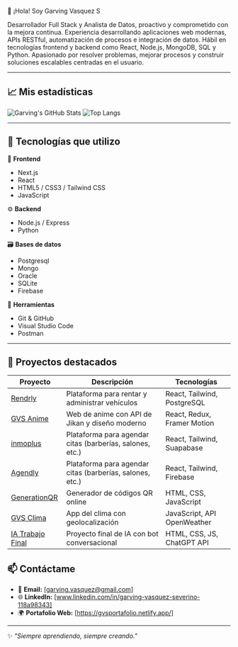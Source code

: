 👋 ¡Hola! Soy Garving Vasquez S

Desarrollador Full Stack y Analista de Datos, proactivo y comprometido con la mejora continua. Experiencia desarrollando aplicaciones web modernas, APIs RESTful, automatización de procesos e integración de datos. Hábil en tecnologías frontend y backend como React, Node.js, MongoDB, SQL y Python. Apasionado por resolver problemas, mejorar procesos y construir soluciones escalables centradas en el usuario.

---

## 📈 Mis estadísticas

![Garving's GitHub Stats](https://github-readme-stats.vercel.app/api?username=Ghellsing007&show_icons=true&theme=gruvbox)
![Top Langs](https://github-readme-stats.vercel.app/api/top-langs/?username=Ghellsing007&layout=compact&theme=gruvbox)

---

## 🚀 Tecnologías que utilizo

🧩 **Frontend**
- Next.js
- React
- HTML5 / CSS3 / Tailwind CSS
- JavaScript

⚙️ **Backend**
- Node.js / Express
- Python


🗃️ **Bases de datos**
- Postgresql
- Mongo
- Oracle
-  SQLite
- Firebase

🔧 **Herramientas**
- Git & GitHub
- Visual Studio Code
- Postman

---

## 💼 Proyectos destacados

| Proyecto | Descripción | Tecnologías |
|---------|-------------|-------------|
| [Rendrly](https://rendrly.netlify.app/) | Plataforma para rentar y administrar vehículos | React, Tailwind, PostgreSQL |
| [GVS Anime](https://gvsanime.vercel.app/) | Web de anime con API de Jikan y diseño moderno | React, Redux, Framer Motion |
| [inmoplus](https://inmoplus.netlify.app/) | Plataforma para agendar citas (barberías, salones, etc.) | React, Tailwind, Suapabase |
| [Agendly](https://agendly-saas.netlify.app/) | Plataforma para agendar citas (barberías, salones, etc.) | React, Tailwind, Firebase |
| [GenerationQR](https://generationqr.netlify.app/) | Generador de códigos QR online | HTML, CSS, JavaScript |
| [GVS Clima](https://gvsclima.netlify.app/) | App del clima con geolocalización | JavaScript, API OpenWeather |
| [IA Trabajo Final](https://iatrabajofinaluapa.netlify.app/) | Proyecto final de IA con bot conversacional | HTML, CSS, JS, ChatGPT API |




## 📫 Contáctame

- 📧 **Email:** [garving.vasquez@gmail.com]
- 🌐 **LinkedIn:** [www.linkedin.com/in/garving-vasquez-severino-118a98343]
- 🌍 **Portafolio Web:** [https://gvsportafolio.netlify.app/]

---

✨ *"Siempre aprendiendo, siempre creando."*
